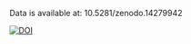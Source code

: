 
Data is available at:
10.5281/zenodo.14279942

<a href="https://doi.org/10.5281/zenodo.14279942"><img src="https://zenodo.org/badge/DOI/10.5281/zenodo.14279942.svg" alt="DOI"></a>
